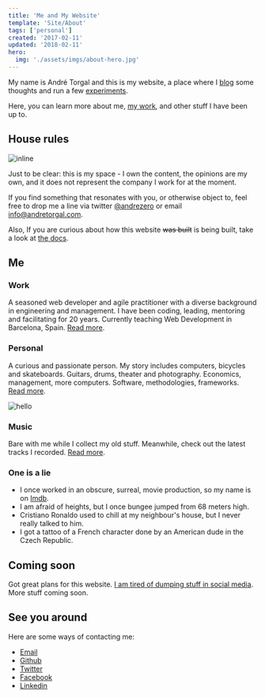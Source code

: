 ```yaml
---
title: 'Me and My Website'
template: 'Site/About'
tags: ['personal']
created: '2017-02-11'
updated: '2018-02-11'
hero:
  img: './assets/imgs/about-hero.jpg'
---
```


My name is André Torgal and this is my website, a place where I [blog](/posts) some thoughts and run a few [experiments](/experiments).

Here, you can learn more about me, [my work](/about/work), and other stuff I have been up to.

<!-- abstract -->

## House rules

![inline](./imgs/international-sloth-day.jpg#image:default)

Just to be clear: this is my space - I own the content, the opinions are my own, and it does not represent the company I work for at the moment.

If you find something that resonates with you, or otherwise object to, feel free to drop me a line via twitter [@andrezero](https://twitter.com/andrezero) or email [info@andretorgal.com](mailto:info@andretorgal.com).

Also, If you are curious about how this website ~~was built~~ is being built, take a look at [the docs](/meta).

## Me

### Work

A seasoned web developer and agile practitioner with a diverse background in engineering and management. I have been coding, leading, mentoring and facilitating for 20 years. Currently teaching Web Development in Barcelona, Spain. [Read more](/about/work).

### Personal

A curious and passionate person. My story includes computers, bicycles and skateboards. Guitars, drums, theater and photography. Economics, management, more computers. Software, methodologies, frameworks. [Read more](/about/story).

![hello](https://farm4.static.flickr.com/3225/2750941632_85e3d31748_b.jpg)

### Music

Bare with me while I collect my old stuff. Meanwhile, check out the latest tracks I recorded. [Read more](/about/music).

### One is a lie

- I once worked in an obscure, surreal, movie production, so my name is on [Imdb](https://imdb.com).
- I am afraid of heights, but I once bungee jumped from 68 meters high.
- Cristiano Ronaldo used to chill at my neighbour's house, but I never really talked to him.
- I got a tattoo of a French character done by an American dude in the Czech Republic.

## Coming soon

Got great plans for this website. [I am tired of dumping stuff in social media](/posts/2019-may/hello-world-again). More stuff coming soon.

## See you around

<div tabindex="-1" class="banner banner-contact" role="navigation" arial-label="contacts">
  <sronly>Here are some ways of contacting me:</sronly>
  <ul class="nav-extenral">
    <li><a class="email" href="mailto:info@andretorgal.com">Email</a></li>
    <li><a class="github" href="https://github.com/andrezero">Github</a></li>
    <li><a class="twitter" href="https://twitter.com/andrezero">Twitter</a></li>
    <li><a class="facebook" href="https://facebook.com/andrezero">Facebook</a></li>
    <li><a class="linkedin" href="https://linkedin.com/in/andretorgal">Linkedin</a></li>
  </ul>
</div>
